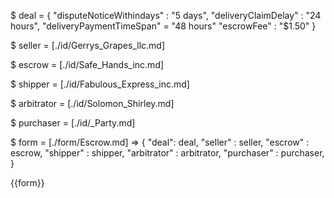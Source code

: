 $ deal = {
    "disputeNoticeWithindays" : "5 days",
    "deliveryClaimDelay" : "24 hours",
    "deliveryPaymentTimeSpan" = "48 hours"
    "escrowFee" : "$1.50"
}

$ seller = [./id/Gerrys_Grapes_llc.md]

$ escrow = [./id/Safe_Hands_inc.md]

$ shipper = [./id/Fabulous_Express_inc.md]

$ arbitrator = [./id/Solomon_Shirley.md]

$ purchaser = [./id/_Party.md]

$ form = [./form/Escrow.md] => {
    "deal": deal,
    "seller" : seller,
    "escrow" : escrow,
    "shipper" : shipper,
    "arbitrator" : arbitrator,
    "purchaser" : purchaser,
}

{{form}}